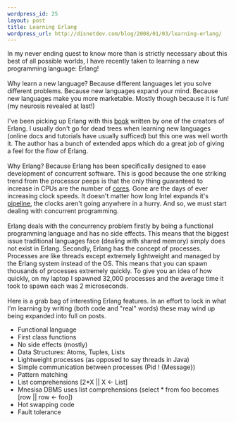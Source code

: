 ```yaml
--- 
wordpress_id: 25
layout: post
title: Learning Erlang
wordpress_url: http://disnetdev.com/blog/2008/01/03/learning-erlang/
---
```

In my never ending quest to know more than is strictly necessary about this best of all possible worlds, I have recently taken to learning a new programming language: Erlang!<br /><br />Why learn a new language? Because different languages let you solve different problems. Because new languages expand your mind. Because new languages make you more marketable. Mostly though because it is fun! (my neurosis revealed at last!)<br /><br />I've been picking up Erlang with this <a href="http://www.amazon.com/Programming-Erlang-Software-Concurrent-World/dp/193435600X/ref=pd_bbs_sr_1?ie=UTF8&amp;s=books&amp;qid=1199345681&amp;sr=8-1">book</a> written by one of the creators of Erlang. I usually don't go for dead trees when learning new languages (online docs and tutorials have usually sufficed) but this one was well worth it. The author has a bunch of extended apps which do a great job of giving a feel for the flow of Erlang. <br /><br />Why Erlang? Because Erlang has been specifically designed to ease development of concurrent software. This is good because the one striking trend from the processor peeps is that the only thing guaranteed to increase in CPUs are the number of <a href="http://www.intel.com/technology/magazine/computing/multi-core-0705.pdf">cores</a>. Gone are the days of ever increasing clock speeds. It doesn't matter how long Intel expands it's <a href="http://en.wikipedia.org/wiki/Pentium_4">pipeline</a>, the clocks aren't going anywhere in a hurry. And so, we must start dealing with concurrent programming. <br /><br />Erlang deals with the concurrency problem firstly by being a functional programming language and has no side effects. This means that the biggest issue traditional languages face (dealing with shared memory) simply does not exist in Erlang. Secondly, Erlang has the concept of processes. Processes are like threads except extremely lightweight and managed by the Erlang system instead of the OS. This means that you can spawn thousands of processes extremely quickly. To give you an idea of how quickly, on my laptop I spawned 32,000 processes and the average time it took to spawn each was 2 microseconds.<br /><br />Here is a grab bag of interesting Erlang features. In an effort to lock in what I'm learning by writing (both code and "real" words) these may wind up being expanded into full on posts.<br /><ul><li>Functional language<br /></li><li>First class functions<br /></li><li>No side effects (mostly)<br /></li><li>Data Structures: Atoms, Tuples, Lists<br /></li><li>Lightweight processes (as opposed to say threads in Java)<br /></li><li>Simple communication between processes (Pid ! {Message})</li><li>Pattern matching<br /></li><li>List comprehensions [2*X || X &lt;- List]<br /></li><li>Mnesisa DBMS uses list comprehensions (select * from foo becomes [row || row &lt;- foo])</li><li>Hot swapping code</li><li>Fault tolerance<br /></li></ul><br /><br /><br /><br /><br /><br />
